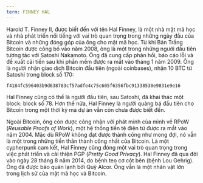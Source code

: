 ```yaml
---
term: FINNEY HAL
---
```


Harold T. Finney II, được biết đến với tên Hal Finney, là một nhà mật mã học và nhà phát triển nổi tiếng với vai trò quan trọng trong những ngày đầu của Bitcoin và những đóng góp của ông cho mật mã học. Từ khi Bản Trắng Bitcoin được công bố vào năm 2008, ông là một trong những người đầu tiên tương tác với Satoshi Nakamoto. Ông đã cung cấp phản hồi, báo cáo lỗi và đề xuất cải tiến sau khi phần mềm được ra mắt vào tháng 1 năm 2009. Ông là người nhận giao dịch Bitcoin đầu tiên (ngoài coinbases), nhận 10 BTC từ Satoshi trong block số 170:

```text
f4184fc596403b9d638783cf57adfe4c75c605f6356fbc91338530e9831e9e16
```

Hal Finney cũng có thể là người đầu tiên, sau Satoshi, đã khai thác một block: block số 78. Hơn thế nữa, Hal Finney là người quảng bá đầu tiên cho Bitcoin trong một thời kỳ mà dự án vẫn còn chưa được biết đến.

Ngoài Bitcoin, ông còn được công nhận với phát minh của mình về RPoW (*Reusable Proofs of Work*), một hệ thống tiền tệ điện tử được ra mắt vào năm 2004. Mặc dù RPoW không đạt được thành công như mong đợi, nó vẫn là một trong những tiền thân thành công nhất của Bitcoin. Là một cypherpunk cam kết, Hal Finney cũng đóng một vai trò quan trọng trong việc phát triển và cải thiện PGP (*Pretty Good Privacy*). Hal Finney đã qua đời vào ngày 28 tháng 8 năm 2014, do bệnh teo cơ cột bên (bệnh Lou Gehrig). Ông đã được bảo quản lạnh bởi Quỹ Alcor. Ông vẫn là một nhân vật lớn trong lịch sử của mật mã học và Bitcoin.